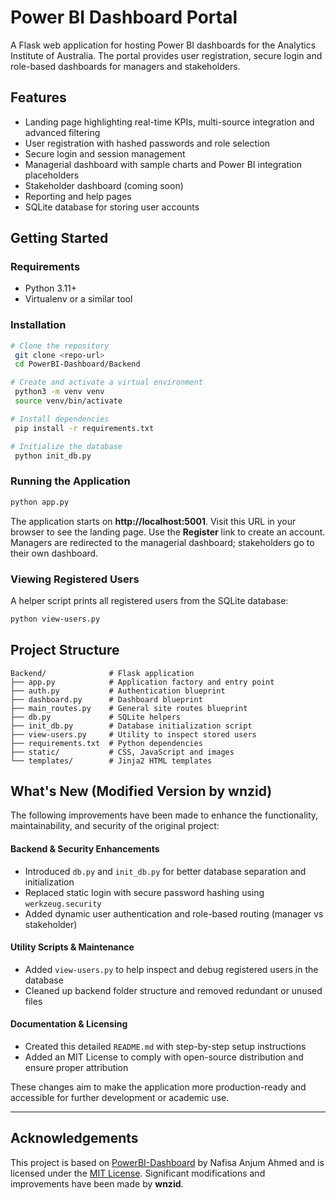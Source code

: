 # Power BI Dashboard Portal

A Flask web application for hosting Power BI dashboards for the Analytics Institute of Australia. The portal provides user registration, secure login and role-based dashboards for managers and stakeholders.

## Features

- Landing page highlighting real-time KPIs, multi-source integration and advanced filtering
- User registration with hashed passwords and role selection
- Secure login and session management
- Managerial dashboard with sample charts and Power BI integration placeholders
- Stakeholder dashboard (coming soon)
- Reporting and help pages
- SQLite database for storing user accounts

## Getting Started

### Requirements

- Python 3.11+
- Virtualenv or a similar tool

### Installation

```bash
# Clone the repository
 git clone <repo-url>
 cd PowerBI-Dashboard/Backend

# Create and activate a virtual environment
 python3 -m venv venv
 source venv/bin/activate

# Install dependencies
 pip install -r requirements.txt

# Initialize the database
 python init_db.py
```

### Running the Application

```bash
python app.py
```

The application starts on **http://localhost:5001**. Visit this URL in your browser to see the landing page. Use the **Register** link to create an account. Managers are redirected to the managerial dashboard; stakeholders go to their own dashboard.

### Viewing Registered Users

A helper script prints all registered users from the SQLite database:

```bash
python view-users.py
```

## Project Structure

```
Backend/              # Flask application
├── app.py            # Application factory and entry point
├── auth.py           # Authentication blueprint
├── dashboard.py      # Dashboard blueprint
├── main_routes.py    # General site routes blueprint
├── db.py             # SQLite helpers
├── init_db.py        # Database initialization script
├── view-users.py     # Utility to inspect stored users
├── requirements.txt  # Python dependencies
├── static/           # CSS, JavaScript and images
└── templates/        # Jinja2 HTML templates
```

## What's New (Modified Version by wnzid)

The following improvements have been made to enhance the functionality, maintainability, and security of the original project:

#### Backend & Security Enhancements
- Introduced `db.py` and `init_db.py` for better database separation and initialization
- Replaced static login with secure password hashing using `werkzeug.security`
- Added dynamic user authentication and role-based routing (manager vs stakeholder)

#### Utility Scripts & Maintenance
- Added `view-users.py` to help inspect and debug registered users in the database
- Cleaned up backend folder structure and removed redundant or unused files

#### Documentation & Licensing
- Created this detailed `README.md` with step-by-step setup instructions
- Added an MIT License to comply with open-source distribution and ensure proper attribution

These changes aim to make the application more production-ready and accessible for further development or academic use.

---

## Acknowledgements

This project is based on [PowerBI-Dashboard](https://github.com/nafisanafu15/PowerBI-Dashboard) by Nafisa Anjum Ahmed and is licensed under the [MIT License](https://opensource.org/licenses/MIT). Significant modifications and improvements have been made by **wnzid**.


